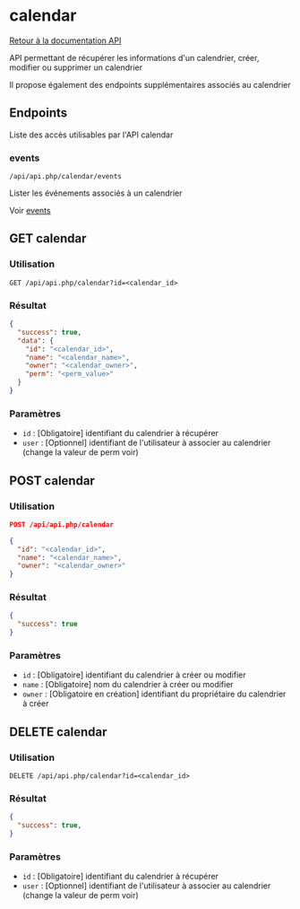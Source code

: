 # calendar

[Retour à la documentation API](../README.md#utilisation-de-lapi)

API permettant de récupérer les informations d'un calendrier, créer, modifier ou supprimer un calendrier

Il propose également des endpoints supplémentaires associés au calendrier

## Endpoints

Liste des accès utilisables par l'API calendar

### events

```url
/api/api.php/calendar/events
```

Lister les événements associés à un calendrier

Voir [events](events/README.md)

## GET calendar

### Utilisation

```url
GET /api/api.php/calendar?id=<calendar_id>
```

### Résultat

```json
{
  "success": true,
  "data": {
    "id": "<calendar_id>",
    "name": "<calendar_name>",
    "owner": "<calendar_owner>",
    "perm": "<perm_value>"
  }
}
```

### Paramètres

 - `id` : [Obligatoire] identifiant du calendrier à récupérer
 - `user` : [Optionnel] identifiant de l'utilisateur à associer au calendrier (change la valeur de perm voir)

## POST calendar

### Utilisation

```json
POST /api/api.php/calendar

{
  "id": "<calendar_id>",
  "name": "<calendar_name>",
  "owner": "<calendar_owner>"
}
```

### Résultat

```json
{
  "success": true
}
```

### Paramètres

 - `id` : [Obligatoire] identifiant du calendrier à créer ou modifier
 - `name` : [Obligatoire] nom du calendrier à créer ou modifier
 - `owner` : [Obligatoire en création] identifiant du propriétaire du calendrier à créer

## DELETE calendar

### Utilisation

```url
DELETE /api/api.php/calendar?id=<calendar_id>
```

### Résultat

```json
{
  "success": true,
}
```

### Paramètres

 - `id` : [Obligatoire] identifiant du calendrier à récupérer
 - `user` : [Optionnel] identifiant de l'utilisateur à associer au calendrier (change la valeur de perm voir)